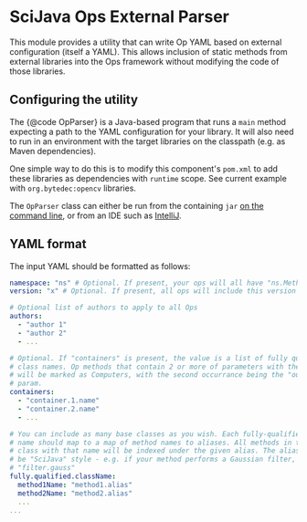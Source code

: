 # SciJava Ops External Parser

This module provides a utility that can write Op YAML based on external
configuration (itself a YAML). This allows inclusion of static methods from
external libraries into the Ops framework without modifying the code of those
libraries.

## Configuring the utility

The {@code OpParser} is a Java-based program that runs a `main` method
expecting a path to the YAML configuration for your library. It will also need
to run in an environment with the target libraries on the classpath (e.g. as
Maven dependencies).

One simple way to do this is to modify this component's `pom.xml` to add these
libraries as dependencies with `runtime` scope. See current example with
`org.bytedec:opencv` libraries.

The `OpParser` class can either be run from the containing `jar` [on the
command line](https://www.baeldung.com/java-run-jar-with-arguments), or from an
IDE such as
[IntelliJ](https://www.jetbrains.com/help/idea/running-applications.html).

## YAML format

The input YAML should be formatted as follows:

```yaml
namespace: "ns" # Optional. If present, your ops will all have "ns.MethodName" aliases.
version: "x" # Optional. If present, all ops will include this version metadata.

# Optional list of authors to apply to all Ops
authors:
  - "author 1"
  - "author 2"
  - ...

# Optional. If "containers" is present, the value is a list of fully qualified
# class names. Op methods that contain 2 or more of parameters with these types
# will be marked as Computers, with the second occurrance being the "output"
# param.
containers:
  - "container.1.name"
  - "container.2.name"
  - ...

# You can include as many base classes as you wish. Each fully-qualified class
# name should map to a map of method names to aliases. All methods in the base
# class with that name will be indexed under the given alias. The alias should
# be "SciJava" style - e.g. if your method performs a Gaussian filter, alias it
# "filter.gauss"
fully.qualified.className:
  method1Name: "method1.alias"
  method2Name: "method2.alias"
  ...
...
```


